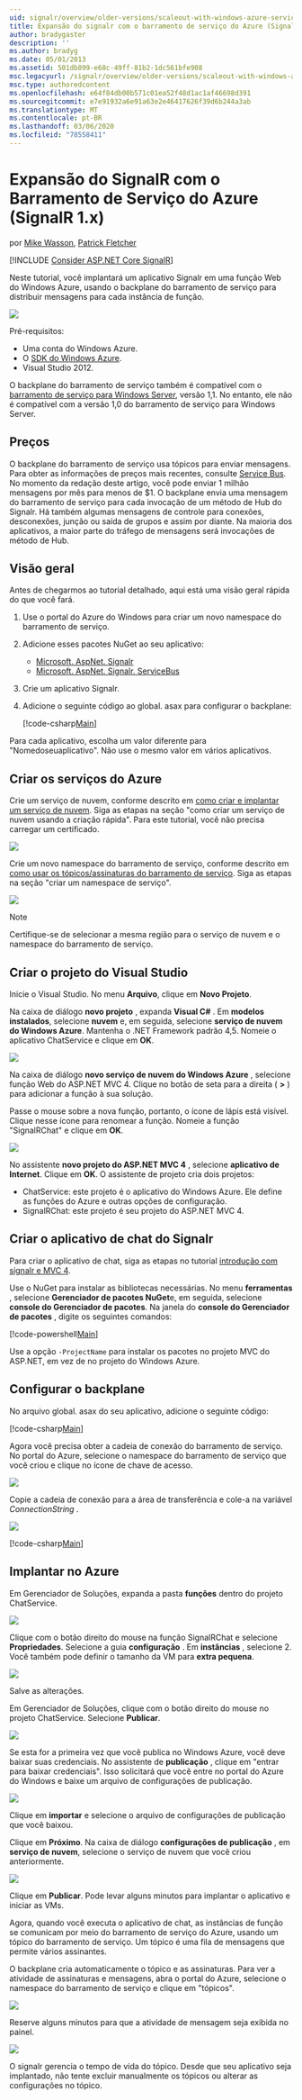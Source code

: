 ```yaml
---
uid: signalr/overview/older-versions/scaleout-with-windows-azure-service-bus
title: Expansão do signalr com o barramento de serviço do Azure (Signalr 1. x) | Microsoft Docs
author: bradygaster
description: ''
ms.author: bradyg
ms.date: 05/01/2013
ms.assetid: 501db899-e68c-49ff-81b2-1dc561bfe908
msc.legacyurl: /signalr/overview/older-versions/scaleout-with-windows-azure-service-bus
msc.type: authoredcontent
ms.openlocfilehash: e64f84db00b571c01ea52f48d1ac1af46698d391
ms.sourcegitcommit: e7e91932a6e91a63e2e46417626f39d6b244a3ab
ms.translationtype: MT
ms.contentlocale: pt-BR
ms.lasthandoff: 03/06/2020
ms.locfileid: "78558411"
---
```

# <a name="signalr-scaleout-with-azure-service-bus-signalr-1x"></a>Expansão do SignalR com o Barramento de Serviço do Azure (SignalR 1.x)

por [Mike Wasson](https://github.com/MikeWasson), [Patrick Fletcher](https://github.com/pfletcher)

[!INCLUDE [Consider ASP.NET Core SignalR](~/includes/signalr/signalr-version-disambiguation.md)]

Neste tutorial, você implantará um aplicativo Signalr em uma função Web do Windows Azure, usando o backplane do barramento de serviço para distribuir mensagens para cada instância de função.

![](scaleout-with-windows-azure-service-bus/_static/image1.png)

Pré-requisitos:

- Uma conta do Windows Azure.
- O [SDK do Windows Azure](https://go.microsoft.com/fwlink/?linkid=254364&amp;clcid=0x409).
- Visual Studio 2012.

O backplane do barramento de serviço também é compatível com o [barramento de serviço para Windows Server](https://msdn.microsoft.com/library/windowsazure/dn282144.aspx), versão 1,1. No entanto, ele não é compatível com a versão 1,0 do barramento de serviço para Windows Server.

## <a name="pricing"></a>Preços

O backplane do barramento de serviço usa tópicos para enviar mensagens. Para obter as informações de preços mais recentes, consulte [Service Bus](https://azure.microsoft.com/pricing/details/service-bus/). No momento da redação deste artigo, você pode enviar 1 milhão mensagens por mês para menos de $1. O backplane envia uma mensagem do barramento de serviço para cada invocação de um método de Hub do Signalr. Há também algumas mensagens de controle para conexões, desconexões, junção ou saída de grupos e assim por diante. Na maioria dos aplicativos, a maior parte do tráfego de mensagens será invocações de método de Hub.

## <a name="overview"></a>Visão geral

Antes de chegarmos ao tutorial detalhado, aqui está uma visão geral rápida do que você fará.

1. Use o portal do Azure do Windows para criar um novo namespace do barramento de serviço.
2. Adicione esses pacotes NuGet ao seu aplicativo: 

    - [Microsoft. AspNet. Signalr](http://nuget.org/packages/Microsoft.AspNet.SignalR)
    - [Microsoft. AspNet. Signalr. ServiceBus](http://www.nuget.org/packages/SignalR.WindowsAzureServiceBus)
3. Crie um aplicativo Signalr.
4. Adicione o seguinte código ao global. asax para configurar o backplane: 

    [!code-csharp[Main](scaleout-with-windows-azure-service-bus/samples/sample1.cs)]

Para cada aplicativo, escolha um valor diferente para "Nomedoseuaplicativo". Não use o mesmo valor em vários aplicativos.

## <a name="create-the-azure-services"></a>Criar os serviços do Azure

Crie um serviço de nuvem, conforme descrito em [como criar e implantar um serviço de nuvem](https://docs.microsoft.com/azure/cloud-services/cloud-services-how-to-create-deploy). Siga as etapas na seção "como criar um serviço de nuvem usando a criação rápida". Para este tutorial, você não precisa carregar um certificado.

![](scaleout-with-windows-azure-service-bus/_static/image2.png)

Crie um novo namespace do barramento de serviço, conforme descrito em [como usar os tópicos/assinaturas do barramento de serviço](https://docs.microsoft.com/azure/service-bus-messaging/service-bus-dotnet-how-to-use-topics-subscriptions). Siga as etapas na seção "criar um namespace de serviço".

![](scaleout-with-windows-azure-service-bus/_static/image3.png)

> [!NOTE]
> Certifique-se de selecionar a mesma região para o serviço de nuvem e o namespace do barramento de serviço.

## <a name="create-the-visual-studio-project"></a>Criar o projeto do Visual Studio

Inicie o Visual Studio. No menu **Arquivo**, clique em **Novo Projeto**.

Na caixa de diálogo **novo projeto** , expanda **Visual C#** . Em **modelos instalados**, selecione **nuvem** e, em seguida, selecione **serviço de nuvem do Windows Azure**. Mantenha o .NET Framework padrão 4,5. Nomeie o aplicativo ChatService e clique em **OK**.

![](scaleout-with-windows-azure-service-bus/_static/image4.png)

Na caixa de diálogo **novo serviço de nuvem do Windows Azure** , selecione função Web do ASP.NET MVC 4. Clique no botão de seta para a direita ( **&gt;** ) para adicionar a função à sua solução.

Passe o mouse sobre a nova função, portanto, o ícone de lápis está visível. Clique nesse ícone para renomear a função. Nomeie a função "SignalRChat" e clique em **OK**.

![](scaleout-with-windows-azure-service-bus/_static/image5.png)

No assistente **novo projeto do ASP.NET MVC 4** , selecione **aplicativo de Internet**. Clique em **OK**. O assistente de projeto cria dois projetos:

- ChatService: este projeto é o aplicativo do Windows Azure. Ele define as funções do Azure e outras opções de configuração.
- SignalRChat: este projeto é seu projeto do ASP.NET MVC 4.

## <a name="create-the-signalr-chat-application"></a>Criar o aplicativo de chat do Signalr

Para criar o aplicativo de chat, siga as etapas no tutorial [introdução com signalr e MVC 4](tutorial-getting-started-with-signalr-and-mvc-4.md).

Use o NuGet para instalar as bibliotecas necessárias. No menu **ferramentas** , selecione **Gerenciador de pacotes NuGet**e, em seguida, selecione **console do Gerenciador de pacotes**. Na janela do **console do Gerenciador de pacotes** , digite os seguintes comandos:

[!code-powershell[Main](scaleout-with-windows-azure-service-bus/samples/sample2.ps1)]

Use a opção `-ProjectName` para instalar os pacotes no projeto MVC do ASP.NET, em vez de no projeto do Windows Azure.

## <a name="configure-the-backplane"></a>Configurar o backplane

No arquivo global. asax do seu aplicativo, adicione o seguinte código:

[!code-csharp[Main](scaleout-with-windows-azure-service-bus/samples/sample3.cs)]

Agora você precisa obter a cadeia de conexão do barramento de serviço. No portal do Azure, selecione o namespace do barramento de serviço que você criou e clique no ícone de chave de acesso.

![](scaleout-with-windows-azure-service-bus/_static/image6.png)

Copie a cadeia de conexão para a área de transferência e cole-a na variável *ConnectionString* .

![](scaleout-with-windows-azure-service-bus/_static/image7.png)

[!code-csharp[Main](scaleout-with-windows-azure-service-bus/samples/sample4.cs)]

## <a name="deploy-to-azure"></a>Implantar no Azure

Em Gerenciador de Soluções, expanda a pasta **funções** dentro do projeto ChatService.

![](scaleout-with-windows-azure-service-bus/_static/image8.png)

Clique com o botão direito do mouse na função SignalRChat e selecione **Propriedades**. Selecione a guia **configuração** . Em **instâncias** , selecione 2. Você também pode definir o tamanho da VM para **extra pequena**.

![](scaleout-with-windows-azure-service-bus/_static/image9.png)

Salve as alterações.

Em Gerenciador de Soluções, clique com o botão direito do mouse no projeto ChatService. Selecione **Publicar**.

![](scaleout-with-windows-azure-service-bus/_static/image10.png)

Se esta for a primeira vez que você publica no Windows Azure, você deve baixar suas credenciais. No assistente de **publicação** , clique em "entrar para baixar credenciais". Isso solicitará que você entre no portal do Azure do Windows e baixe um arquivo de configurações de publicação.

![](scaleout-with-windows-azure-service-bus/_static/image11.png)

Clique em **importar** e selecione o arquivo de configurações de publicação que você baixou.

Clique em **Próximo**. Na caixa de diálogo **configurações de publicação** , em **serviço de nuvem**, selecione o serviço de nuvem que você criou anteriormente.

![](scaleout-with-windows-azure-service-bus/_static/image12.png)

Clique em **Publicar**. Pode levar alguns minutos para implantar o aplicativo e iniciar as VMs.

Agora, quando você executa o aplicativo de chat, as instâncias de função se comunicam por meio do barramento de serviço do Azure, usando um tópico do barramento de serviço. Um tópico é uma fila de mensagens que permite vários assinantes.

O backplane cria automaticamente o tópico e as assinaturas. Para ver a atividade de assinaturas e mensagens, abra o portal do Azure, selecione o namespace do barramento de serviço e clique em "tópicos".

![](scaleout-with-windows-azure-service-bus/_static/image13.png)

Reserve alguns minutos para que a atividade de mensagem seja exibida no painel.

![](scaleout-with-windows-azure-service-bus/_static/image14.png)

O signalr gerencia o tempo de vida do tópico. Desde que seu aplicativo seja implantado, não tente excluir manualmente os tópicos ou alterar as configurações no tópico.
